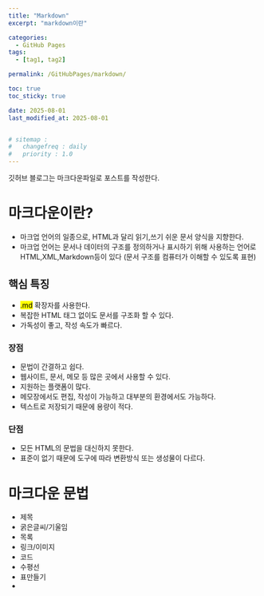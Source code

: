 ```yaml
---
title: "Markdown"
excerpt: "markdown이란"

categories:
  - GitHub Pages
tags:
  - [tag1, tag2]

permalink: /GitHubPages/markdown/

toc: true
toc_sticky: true

date: 2025-08-01
last_modified_at: 2025-08-01


# sitemap :
#   changefreq : daily
#   priority : 1.0
---
```


깃허브 블로그는 마크다운파일로 포스트를 작성한다.

# 마크다운이란?
- 마크업 언어의 일종으로, HTML과 달리 읽기,쓰기 쉬운 문서 양식을 지향한다.
- 마크업 언어는 문서나 데이터의 구조를 정의하거나 표시하기 위해 사용하는 언어로 HTML,XML,Markdown등이 있다 (문서 구조를 컴퓨터가 이해할 수 있도록 표현)

## 핵심 특징
- <mark>.md</mark> 확장자를 사용한다.
- 복잡한 HTML 태그 없이도 문서를 구조화 할 수 있다.
- 가독성이 좋고, 작성 속도가 빠르다.

### 장점
- 문법이 간결하고 쉽다.
- 웹사이트, 문서, 메모 등 많은 곳에서 사용할 수 있다.
- 지원하는 플랫폼이 많다.
- 메모장에서도 편집, 작성이 가능하고 대부분의 환경에서도 가능하다.
- 텍스트로 저장되기 때문에 용량이 적다.

### 단점
- 모든 HTML의 문법을 대신하지 못한다.
- 표준이 없기 때문에 도구에 따라 변환방식 또는 생성물이 다르다.

# 마크다운 문법
- 제목
- 굵은글씨/기울임
- 목록
- 링크/이미지
- 코드
- 수평선
- 표만들기
- 

